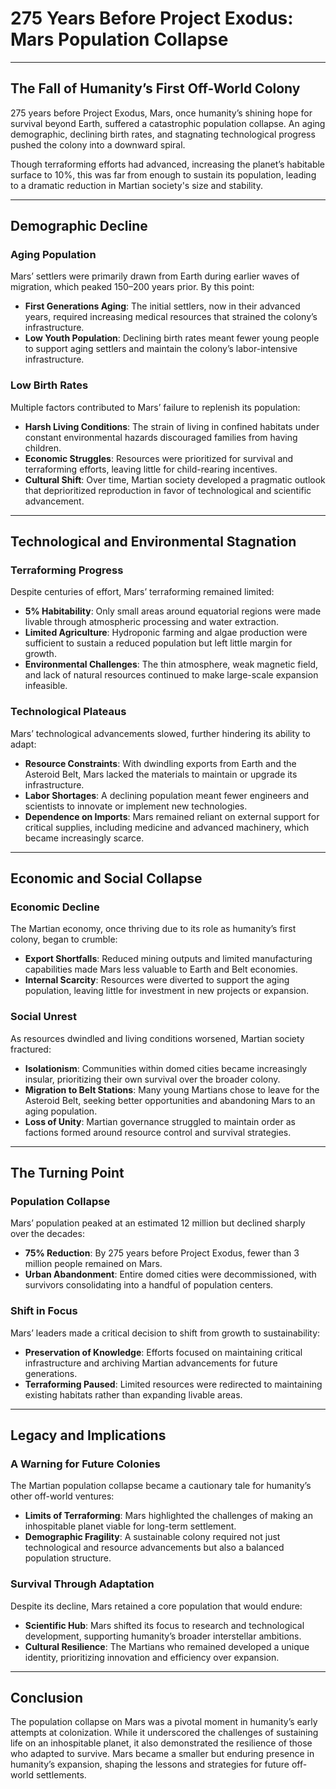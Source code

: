 # 275 Years Before Project Exodus: Mars Population Collapse  

---

## **The Fall of Humanity’s First Off-World Colony**  

275 years before Project Exodus, Mars, once humanity’s shining hope for survival beyond Earth, suffered a catastrophic population collapse. An aging demographic, declining birth rates, and stagnating technological progress pushed the colony into a downward spiral.  

Though terraforming efforts had advanced, increasing the planet’s habitable surface to 10%, this was far from enough to sustain its population, leading to a dramatic reduction in Martian society's size and stability.  

---

## **Demographic Decline**  

### **Aging Population**  
Mars’ settlers were primarily drawn from Earth during earlier waves of migration, which peaked 150–200 years prior. By this point:  
- **First Generations Aging**: The initial settlers, now in their advanced years, required increasing medical resources that strained the colony’s infrastructure.  
- **Low Youth Population**: Declining birth rates meant fewer young people to support aging settlers and maintain the colony’s labor-intensive infrastructure.  

### **Low Birth Rates**  
Multiple factors contributed to Mars’ failure to replenish its population:  
- **Harsh Living Conditions**: The strain of living in confined habitats under constant environmental hazards discouraged families from having children.  
- **Economic Struggles**: Resources were prioritized for survival and terraforming efforts, leaving little for child-rearing incentives.  
- **Cultural Shift**: Over time, Martian society developed a pragmatic outlook that deprioritized reproduction in favor of technological and scientific advancement.  

---

## **Technological and Environmental Stagnation**  

### **Terraforming Progress**  
Despite centuries of effort, Mars’ terraforming remained limited:  
- **5% Habitability**: Only small areas around equatorial regions were made livable through atmospheric processing and water extraction.  
- **Limited Agriculture**: Hydroponic farming and algae production were sufficient to sustain a reduced population but left little margin for growth.  
- **Environmental Challenges**: The thin atmosphere, weak magnetic field, and lack of natural resources continued to make large-scale expansion infeasible.  

### **Technological Plateaus**  
Mars’ technological advancements slowed, further hindering its ability to adapt:  
- **Resource Constraints**: With dwindling exports from Earth and the Asteroid Belt, Mars lacked the materials to maintain or upgrade its infrastructure.  
- **Labor Shortages**: A declining population meant fewer engineers and scientists to innovate or implement new technologies.  
- **Dependence on Imports**: Mars remained reliant on external support for critical supplies, including medicine and advanced machinery, which became increasingly scarce.  

---

## **Economic and Social Collapse**  

### **Economic Decline**  
The Martian economy, once thriving due to its role as humanity’s first colony, began to crumble:  
- **Export Shortfalls**: Reduced mining outputs and limited manufacturing capabilities made Mars less valuable to Earth and Belt economies.  
- **Internal Scarcity**: Resources were diverted to support the aging population, leaving little for investment in new projects or expansion.  

### **Social Unrest**  
As resources dwindled and living conditions worsened, Martian society fractured:  
- **Isolationism**: Communities within domed cities became increasingly insular, prioritizing their own survival over the broader colony.  
- **Migration to Belt Stations**: Many young Martians chose to leave for the Asteroid Belt, seeking better opportunities and abandoning Mars to an aging population.  
- **Loss of Unity**: Martian governance struggled to maintain order as factions formed around resource control and survival strategies.  

---

## **The Turning Point**  

### **Population Collapse**  
Mars’ population peaked at an estimated 12 million but declined sharply over the decades:  
- **75% Reduction**: By 275 years before Project Exodus, fewer than 3 million people remained on Mars.  
- **Urban Abandonment**: Entire domed cities were decommissioned, with survivors consolidating into a handful of population centers.  

### **Shift in Focus**  
Mars’ leaders made a critical decision to shift from growth to sustainability:  
- **Preservation of Knowledge**: Efforts focused on maintaining critical infrastructure and archiving Martian advancements for future generations.  
- **Terraforming Paused**: Limited resources were redirected to maintaining existing habitats rather than expanding livable areas.  

---

## **Legacy and Implications**  

### **A Warning for Future Colonies**  
The Martian population collapse became a cautionary tale for humanity’s other off-world ventures:  
- **Limits of Terraforming**: Mars highlighted the challenges of making an inhospitable planet viable for long-term settlement.  
- **Demographic Fragility**: A sustainable colony required not just technological and resource advancements but also a balanced population structure.  

### **Survival Through Adaptation**  
Despite its decline, Mars retained a core population that would endure:  
- **Scientific Hub**: Mars shifted its focus to research and technological development, supporting humanity’s broader interstellar ambitions.  
- **Cultural Resilience**: The Martians who remained developed a unique identity, prioritizing innovation and efficiency over expansion.  

---

## **Conclusion**  

The population collapse on Mars was a pivotal moment in humanity’s early attempts at colonization. While it underscored the challenges of sustaining life on an inhospitable planet, it also demonstrated the resilience of those who adapted to survive. Mars became a smaller but enduring presence in humanity’s expansion, shaping the lessons and strategies for future off-world settlements.
